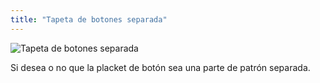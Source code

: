 ```yaml
---
title: "Tapeta de botones separada"
---
```


![Tapeta de botones separada](separatebuttonplacket.svg)

Si desea o no que la placket de botón sea una parte de patrón separada.





